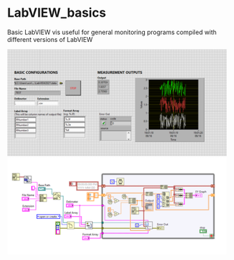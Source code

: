 # LabVIEW_basics
Basic LabVIEW vis useful for general monitoring programs compiled with different versions of LabVIEW

![screenshot](screenshot_front.png)
![screenshot](screenshot_block.png)

